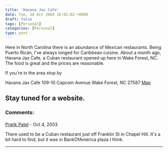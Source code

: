 ```yaml
---
title: 'Havana Jax Cafe'
date: Tue, 28 Oct 2003 16:02:02 +0000
draft: false
tags: [Personal]
categories: [Personal]
type: post
---
```


Here in North Carolina there is an abundance of Mexican restaurants. Being Puerto Rican, I've always longed for Caribbean cuisine. About a month ago, Havana Jax Cafe, a Cuban restaurant opened up here in Wake Forest, NC. The food is great and the prices are reasonable.

If you're in the area stop by

Havana Jax Cafe
109-10 Capcom Avenue
Wake Forest, NC 27587
[Map](http://www.mapquest.com/maps/map.adp?country=US&addtohistory=&address=109-10+Capcom+Avenue&city=Wake+Forest&state=nc&zipcode=&homesubmit=Get+Map)

Stay tuned for a website.
---
### Comments:
####
[Pratik Patel](http://www.jroller.com/page/prpatel "prpatel@ibiblio.org") - <time datetime="2003-10-30 05:50:36">Oct 4, 2003</time>

There used to be a Cuban restaurant just off Franklin St in Chapel Hill. It's a bit hard to find, but it was in BankOfAmerica plaza I think.
<hr />
